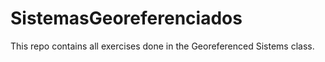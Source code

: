 # SistemasGeoreferenciados
This repo contains all exercises done in the Georeferenced Sistems class.
